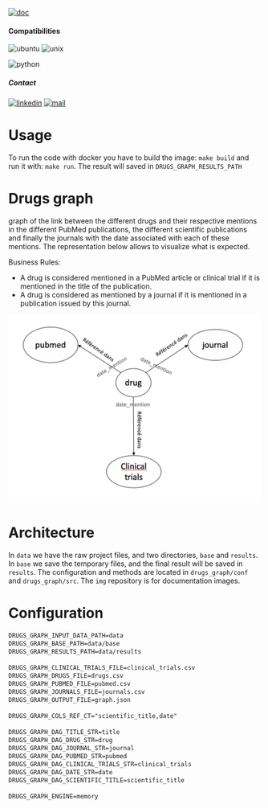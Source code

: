 [![doc](https://img.shields.io/badge/-Documentation-blue)](https://nbouml.github.io/drugs_graph/)


#### Compatibilities
![ubuntu](https://img.shields.io/badge/Ubuntu-supported--tested-success)
![unix](https://img.shields.io/badge/Other%20Unix-supported--untested-yellow)

![python](https://img.shields.io/badge/python-3.9-blue.svg)


##### Contact
[![linkedin](https://img.shields.io/badge/LinkedIn-0077B5?style=for-the-badge&logo=linkedin&logoColor=white)](https://www.linkedin.com/in/noureddine-boumlaik-0835a960/)
[![mail](https://img.shields.io/badge/Gmail-D14836?style=for-the-badge&logo=gmail&logoColor=white)](mailto:boum.nour19@gmail.com)

# Usage

To run the code with docker you have to build the image: 
`make build` and run it with: `make run`. 
The result will saved in `DRUGS_GRAPH_RESULTS_PATH`

# Drugs graph

graph of the link between the different drugs and their respective mentions in the different PubMed publications, 
the different scientific publications and finally the journals with the date associated with each of these mentions.
The representation below allows to visualize what is expected.

Business Rules:
* A drug is considered mentioned in a PubMed article or clinical trial if it is mentioned in the title of the publication.
* A drug is considered as mentioned by a journal if it is mentioned in a publication issued by this journal.


![alt text](https://github.com/nbouml/drugs_graph/blob/master/img/dgrap.png)

# Architecture

In `data` we have the raw project files, and two directories, `base` and `results`.
In `base` we save the temporary files, and the final result will be saved in `results`.
The configuration and methods are located in `drugs_graph/conf` and `drugs_graph/src`.
The `img` repository is for documentation images.

# Configuration

```
DRUGS_GRAPH_INPUT_DATA_PATH=data
DRUGS_GRAPH_BASE_PATH=data/base
DRUGS_GRAPH_RESULTS_PATH=data/results

DRUGS_GRAPH_CLINICAL_TRIALS_FILE=clinical_trials.csv
DRUGS_GRAPH_DRUGS_FILE=drugs.csv
DRUGS_GRAPH_PUBMED_FILE=pubmed.csv
DRUGS_GRAPH_JOURNALS_FILE=journals.csv
DRUGS_GRAPH_OUTPUT_FILE=graph.json

DRUGS_GRAPH_COLS_REF_CT="scientific_title,date"

DRUGS_GRAPH_DAG_TITLE_STR=title
DRUGS_GRAPH_DAG_DRUG_STR=drug
DRUGS_GRAPH_DAG_JOURNAL_STR=journal
DRUGS_GRAPH_DAG_PUBMED_STR=pubmed
DRUGS_GRAPH_DAG_CLINICAL_TRIALS_STR=clinical_trials
DRUGS_GRAPH_DAG_DATE_STR=date
DRUGS_GRAPH_DAG_SCIENTIFIC_TITLE=scientific_title

DRUGS_GRAPH_ENGINE=memory
```